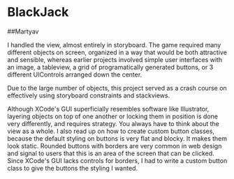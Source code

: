 # BlackJack

##Martyav 

I handled the view, almost entirely in storyboard. The game required many different objects on screen, organized in a way that would be both attractive and sensible, whereas earlier projects involved simple user interfaces with an image, a tableview, a grid of programatically generated buttons, or 3 different UIControls arranged down the center. 

Due to the large number of objects, this project served as a crash course on effectively using storyboard constraints and stackviews. 

Although XCode's GUI superficially resembles software like Illustrator, layering objects on top of one another or locking them in position is done very differently, and requires strategy. You always have to think about the view as a whole. I also read up on how to create custom button classes, because the default styling on buttons is very flat and blocky. It makes them look static. Rounded buttons with borders are very common in web design and signal to users that this is an area of the screen that can be clicked. Since XCode's GUI lacks controls for borders, I had to write a custom button class to give the buttons the styling I wanted.
